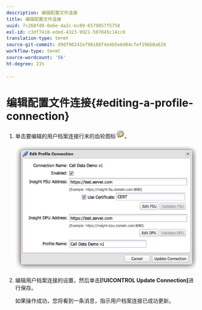 ```yaml
---
description: 编辑配置文件连接
title: 编辑配置文件连接
uuid: 7c268fd0-0a6e-4a2c-bc09-6579857f5750
exl-id: c3df7418-eded-4323-9921-507845c14cc6
translation-type: tm+mt
source-git-commit: d9df90242ef96188f4e4b5e6d04cfef196b0a628
workflow-type: tm+mt
source-wordcount: '56'
ht-degree: 21%

---
```


# 编辑配置文件连接{#editing-a-profile-connection}

1. 单击要编辑的用户档案连接行末的齿轮图标![](assets/edit_icon.png)。

   ![](assets/edit_profile_connection.png)

1. 编辑用户档案连接的设置，然后单击&#x200B;**[!UICONTROL Update Connection]**&#x200B;进行保存。

   如果操作成功，您将看到一条消息，指示用户档案连接已成功更新。
